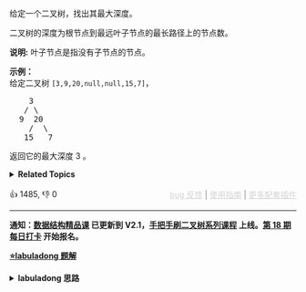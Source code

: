 <p>给定一个二叉树，找出其最大深度。</p>

<p>二叉树的深度为根节点到最远叶子节点的最长路径上的节点数。</p>

<p><strong>说明:</strong>&nbsp;叶子节点是指没有子节点的节点。</p>

<p><strong>示例：</strong><br> 给定二叉树 <code>[3,9,20,null,null,15,7]</code>，</br></p>

<pre>    3
   / \
  9  20
    /  \
   15   7</pre>

<p>返回它的最大深度&nbsp;3 。</p>

<details><summary><strong>Related Topics</strong></summary>树 | 深度优先搜索 | 广度优先搜索 | 二叉树</details><br>

<div>👍 1485, 👎 0<span style='float: right;'><span style='color: gray;'><a href='https://github.com/labuladong/fucking-algorithm/discussions/939' target='_blank' style='color: lightgray;text-decoration: underline;'>bug 反馈</a> | <a href='https://mp.weixin.qq.com/s/NF8mmVyXVfC1ehdMOsO7Cw' target='_blank' style='color: lightgray;text-decoration: underline;'>使用指南</a> | <a href='https://labuladong.github.io/algo/images/others/%E5%85%A8%E5%AE%B6%E6%A1%B6.jpg' target='_blank' style='color: lightgray;text-decoration: underline;'>更多配套插件</a></span></span></div>

<div id="labuladong"><hr>

**通知：[数据结构精品课](https://aep.h5.xeknow.com/s/1XJHEO) 已更新到 V2.1，[手把手刷二叉树系列课程](https://aep.xet.tech/s/3YGcq3) 上线。[第 18 期每日打卡](https://aep.xet.tech/s/2PLO1n) 开始报名。**



<p><strong><a href="https://labuladong.github.io/article/slug.html?slug=maximum-depth-of-binary-tree" target="_blank">⭐️labuladong 题解</a></strong></p>
<details><summary><strong>labuladong 思路</strong></summary>

## 基本思路

> 本文有视频版：[二叉树/递归的框架思维（纲领篇）](https://www.bilibili.com/video/BV1nG411x77H)

[我的刷题经验总结](https://labuladong.github.io/article/fname.html?fname=算法心得) 说过，二叉树问题虽然简单，但是暗含了动态规划和回溯算法等高级算法的思想。

下面提供两种思路的解法代码。

**详细题解：[东哥带你刷二叉树（纲领篇）](https://labuladong.github.io/article/fname.html?fname=二叉树总结)**

**标签：[二叉树](https://mp.weixin.qq.com/mp/appmsgalbum?__biz=MzAxODQxMDM0Mw==&action=getalbum&album_id=2121994699837177859)，[动态规划](https://mp.weixin.qq.com/mp/appmsgalbum?__biz=MzAxODQxMDM0Mw==&action=getalbum&album_id=1318881141113536512)，[回溯算法](https://mp.weixin.qq.com/mp/appmsgalbum?__biz=MzAxODQxMDM0Mw==&action=getalbum&album_id=2122002916411604996)**

## 解法代码

<div class="tab-panel"><div class="tab-nav">
<button data-tab-item="cpp" class="tab-nav-button btn " data-tab-group="default" onclick="switchTab(this)">cpp🤖</button>

<button data-tab-item="python" class="tab-nav-button btn " data-tab-group="default" onclick="switchTab(this)">python🤖</button>

<button data-tab-item="java" class="tab-nav-button btn active" data-tab-group="default" onclick="switchTab(this)">java🟢</button>

<button data-tab-item="go" class="tab-nav-button btn " data-tab-group="default" onclick="switchTab(this)">go🤖</button>

<button data-tab-item="javascript" class="tab-nav-button btn " data-tab-group="default" onclick="switchTab(this)">javascript🤖</button>
</div><div class="tab-content">
<div data-tab-item="cpp" class="tab-item " data-tab-group="default"><div class="highlight">

```cpp
// 注意：cpp 代码由 chatGPT🤖 根据我的 java 代码翻译，旨在帮助不同背景的读者理解算法逻辑。
// 本代码已经通过力扣的测试用例，应该可直接成功提交。

/***** 解法一，回溯算法思路 *****/
class Solution {
public:
    int depth = 0;
    int res = 0;

    int maxDepth(TreeNode* root) {
        traverse(root);
        return res;
    }

    // 遍历二叉树
    void traverse(TreeNode* root) {
        if (root == nullptr) {
            return;
        }

        // 前序遍历位置
        depth++;
        // 遍历的过程中记录最大深度
        res = max(res, depth);
        traverse(root->left);
        traverse(root->right);
        // 后序遍历位置
        depth--;
    }
};

/***** 解法二，动态规划思路 *****/
class Solution2 {
public:
    // 定义：输入一个节点，返回以该节点为根的二叉树的最大深度
    int maxDepth(TreeNode* root) {
        if (root == nullptr) {
            return 0;
        }
        int leftMax = maxDepth(root->left);
        int rightMax = maxDepth(root->right);
        // 根据左右子树的最大深度推出原二叉树的最大深度
        return 1 + max(leftMax, rightMax);
    }
};
```

</div></div>

<div data-tab-item="python" class="tab-item " data-tab-group="default"><div class="highlight">

```python
# 注意：python 代码由 chatGPT🤖 根据我的 java 代码翻译，旨在帮助不同背景的读者理解算法逻辑。
# 本代码已经通过力扣的测试用例，应该可直接成功提交。

# 解法一，回溯算法思路

class Solution:
    def maxDepth(self, root: TreeNode) -> int:
        self.res = 0
        self.traverse(root, 0)
        return self.res

    # 遍历二叉树
    def traverse(self, root: TreeNode, depth: int) -> None:
        if not root:
            return
        # 前序遍历位置
        depth += 1
        # 遍历的过程中记录最大深度
        self.res = max(self.res, depth)
        self.traverse(root.left, depth)
        self.traverse(root.right, depth)
        # 后序遍历位置
        depth -= 1


# 解法二，动态规划思路

class Solution:
    # 定义：输入一个节点，返回以该节点为根的二叉树的最大深度
    def maxDepth(self, root: TreeNode) -> int:
        if not root:
            return 0
        leftMax = self.maxDepth(root.left)
        rightMax = self.maxDepth(root.right)
        # 根据左右子树的最大深度推出原二叉树的最大深度
        return 1 + max(leftMax, rightMax)
```

</div></div>

<div data-tab-item="java" class="tab-item active" data-tab-group="default"><div class="highlight">

```java
/***** 解法一，回溯算法思路 *****/
class Solution {

    int depth = 0;
    int res = 0;

    public int maxDepth(TreeNode root) {
        traverse(root);
        return res;
    }

    // 遍历二叉树
    void traverse(TreeNode root) {
        if (root == null) {
            return;
        }

        // 前序遍历位置
        depth++;
        // 遍历的过程中记录最大深度
        res = Math.max(res, depth);
        traverse(root.left);
        traverse(root.right);
        // 后序遍历位置
        depth--;
    }
}

/***** 解法二，动态规划思路 *****/
class Solution2 {
    // 定义：输入一个节点，返回以该节点为根的二叉树的最大深度
    public int maxDepth(TreeNode root) {
        if (root == null) {
            return 0;
        }
        int leftMax = maxDepth(root.left);
        int rightMax = maxDepth(root.right);
        // 根据左右子树的最大深度推出原二叉树的最大深度
        return 1 + Math.max(leftMax, rightMax);
    }
}
```

</div></div>

<div data-tab-item="go" class="tab-item " data-tab-group="default"><div class="highlight">

```go
// 注意：go 代码由 chatGPT🤖 根据我的 java 代码翻译，旨在帮助不同背景的读者理解算法逻辑。
// 本代码还未经过力扣测试，仅供参考，如有疑惑，可以参照我写的 java 代码对比查看。

/***** 解法一，回溯算法思路 *****/
func maxDepth(root *TreeNode) int {
    var depth int
    var res int
    traverse(root, &depth, &res)
    return res
}

// 遍历二叉树
func traverse(root *TreeNode, depth *int, res *int) {
    if root == nil {
        return
    }
    // 前序遍历位置
    *depth++
    // 遍历的过程中记录最大深度
    *res = max(*res,*depth)
    traverse(root.Left, depth, res)
    traverse(root.Right, depth, res)
    // 后序遍历位置
    *depth--
}

/***** 解法二，动态规划思路 *****/
func maxDepth(root *TreeNode) int {
    if root == nil {
        return 0
    }
    leftMax := maxDepth(root.Left)
    rightMax := maxDepth(root.Right)
    // 根据左右子树的最大深度推出原二叉树的最大深度
    return 1 + max(leftMax, rightMax)
}

func max(x, y int) int {
    if x > y {
        return x
    }
    return y
}
```

</div></div>

<div data-tab-item="javascript" class="tab-item " data-tab-group="default"><div class="highlight">

```javascript
// 注意：javascript 代码由 chatGPT🤖 根据我的 java 代码翻译，旨在帮助不同背景的读者理解算法逻辑。
// 本代码还未经过力扣测试，仅供参考，如有疑惑，可以参照我写的 java 代码对比查看。

/**
 * 解法一，回溯算法思路
 */
var Solution = function() {
  let depth = 0;
  let res = 0;

  function maxDepth(root) {
    traverse(root);
    return res;
  }

  // 遍历二叉树
  function traverse(root) {
    if (root === null) {
      return;
    }

    // 前序遍历位置
    depth++;
    // 遍历的过程中记录最大深度
    res = Math.max(res, depth);
    traverse(root.left);
    traverse(root.right);
    // 后序遍历位置
    depth--;
  }

  return {
    maxDepth,
  };
};

/**
 * 解法二，动态规划思路
 */
var Solution2 = function() {
  // 定义：输入一个节点，返回以该节点为根的二叉树的最大深度
  function maxDepth(root) {
    if (root === null) {
      return 0;
    }
    const leftMax = maxDepth(root.left);
    const rightMax = maxDepth(root.right);
    // 根据左右子树的最大深度推出原二叉树的最大深度
    return 1 + Math.max(leftMax, rightMax);
  }

  return {
    maxDepth,
  };
};
```

</div></div>
</div></div>

**类似题目**：
  - [1376. 通知所有员工所需的时间 🟠](/problems/time-needed-to-inform-all-employees)
  - [144. 二叉树的前序遍历 🟢](/problems/binary-tree-preorder-traversal)
  - [543. 二叉树的直径 🟢](/problems/diameter-of-binary-tree)
  - [559. N 叉树的最大深度 🟢](/problems/maximum-depth-of-n-ary-tree)
  - [865. 具有所有最深节点的最小子树 🟠](/problems/smallest-subtree-with-all-the-deepest-nodes)
  - [剑指 Offer 55 - I. 二叉树的深度 🟢](/problems/er-cha-shu-de-shen-du-lcof)

</details>
</div>














